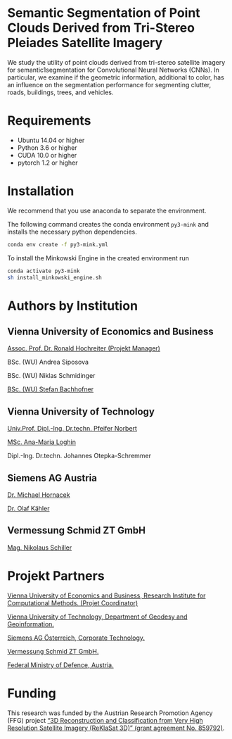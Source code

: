 # Semantic Segmentation of Point Clouds Derived from Tri-Stereo Pleiades Satellite Imagery
We study the utility of point clouds derived from tri-stereo satellite imagery for semantic1segmentation for Convolutional Neural Networks (CNNs). In particular, we examine if the geometric information, additional to color, has an influence on the segmentation performance for segmenting clutter, roads, buildings, trees, and vehicles.

# Requirements
- Ubuntu 14.04 or higher
- Python 3.6 or higher
- CUDA 10.0 or higher
- pytorch 1.2 or higher

# Installation
We recommend that you use anaconda to separate the environment.


The following command creates the conda environment ```py3-mink``` and installs the necessary python dependencies.
```sh
conda env create -f py3-mink.yml
```
To install the Minkowski Engine in the created environment run
```sh
conda activate py3-mink
sh install_minkowski_engine.sh
```

# Authors by Institution

## Vienna University of Economics and Business
[Assoc. Prof. Dr. Ronald Hochreiter (Projekt Manager)](https://scholar.google.at/citations?hl=de&user=NdGSq4EAAAAJ)

BSc. (WU) Andrea Siposova

BSc. (WU) Niklas Schmidinger

[BSc. (WU) Stefan Bachhofner](https://scholar.google.at/citations?hl=de&user=-WZ0YuUAAAAJ)

## Vienna University of Technology
[Univ.Prof. Dipl.-Ing. Dr.techn. Pfeifer Norbert](https://scholar.google.at/citations?user=-HuwYEMAAAAJ&hl=en)

[MSc. Ana-Maria Loghin](https://scholar.google.at/citations?hl=en&user=E_HkvF8AAAAJ&view_op=list_works)

Dipl.-Ing. Dr.techn. Johannes Otepka-Schremmer

## Siemens AG Austria
[Dr. Michael Hornacek](https://scholar.google.at/citations?user=llItOJ8AAAAJ&hl=en)

[Dr. Olaf Kähler](http://www.robots.ox.ac.uk/~olaf/)

## Vermessung Schmid ZT GmbH
[Mag. Nikolaus Schiller](https://at.linkedin.com/in/nikolaus-schiller-37921418)


# Projekt Partners
[Vienna University of Economics and Business, Research Institute for Computational Methods. (Projet Coordinator)](https://www.wu.ac.at/en/firm)

[Vienna University of Technology, Department of Geodesy and Geoinformation.](https://www.geo.tuwien.ac.at/)

[Siemens AG Österreich, Corporate Technology.](https://new.siemens.com/at/de.html)

[Vermessung Schmid ZT GmbH.](http://www.geoserve.co.at/)

[Federal Ministry of Defence, Austria.](http://www.bundesheer.at/english/index.shtml)

# Funding
This research was funded by the Austrian Research Promotion Agency (FFG) project [“3D Reconstruction and Classification from Very High Resolution Satellite Imagery (ReKlaSat 3D)” (grant agreement No. 859792)](https://projekte.ffg.at/projekt/1847316).
